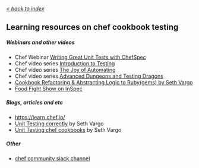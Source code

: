_[< back to index](README.md)_

## Learning resources on chef cookbook testing

##### Webinars and other videos
* Chef Webinar [Writing Great Unit Tests with ChefSpec](https://blog.chef.io/2016/03/31/watch-writing-great-unit-tests-with-chefspec/)
* Chef video series [Introduction to Testing](https://www.youtube.com/watch?v=HnalNLa8Pbo&list=PL11cZfNdwNyMp0BXY_nCOZ4odCqofq6oA&index=1)
* Chef video series [The Joy of Automating](https://www.youtube.com/playlist?list=PL11cZfNdwNyORJfIYA8t07PRMchyDXIjq)
* Chef video series [Advanced Dungeons and Testing Dragons](https://www.youtube.com/playlist?list=PL11cZfNdwNyOLGGpwLAiO93Q0HAQsFBWq)
* [Cookbook Refactoring & Abstracting Logic to Ruby(gems) by Seth Vargo](https://www.youtube.com/watch?v=3JTlcnEpWD4)
* [Food Fight Show on InSpec](http://foodfightshow.org/2016/02/inspec.html)

##### Blogs, articles and etc
* https://learn.chef.io/
* [Unit Testing correctly](https://sethvargo.com/unit-testing-correctly/) by Seth Vargo
* [Unit Testing chef cookbooks](https://sethvargo.com/unit-testing-chef-cookbooks/) by Seth Vargo

##### Other
* [chef community slack channel](http://community-slack.chef.io/)
